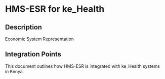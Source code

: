 # HMS-ESR for ke_Health

## Description

Economic System Representation

## Integration Points

This document outlines how HMS-ESR is integrated with ke_Health systems in Kenya.
